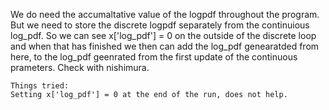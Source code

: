 We do need the accumaltative value of the logpdf throughout the program.
    But we need to store the discrete logpdf separately from the continuious
log_pdf.
    So we can see x['log_pdf'] = 0 on the outside of the discrete loop and when that has
finished we then can add the log_pdf genearatded from here, to the log_pdf geenrated from the
first update of the continuous prameters. Check with nishimura.

    Things tried:
    Setting x['log_pdf'] = 0 at the end of the run, does not help.
